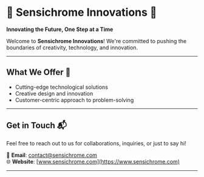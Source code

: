 # 🌟 Sensichrome Innovations 🌟
**Innovating the Future, One Step at a Time**

Welcome to **Sensichrome Innovations**! We're committed to pushing the boundaries of creativity, technology, and innovation.

---

## What We Offer 🚀
- Cutting-edge technological solutions
- Creative design and innovation
- Customer-centric approach to problem-solving

---

## Get in Touch 📬
Feel free to reach out to us for collaborations, inquiries, or just to say hi!

📧 **Email**: [contact@sensichrome.com](mailto:contact@sensichrome.com)  
🌐 **Website**: [www.sensichrome.com](https://www.sensichrome.com)

---

